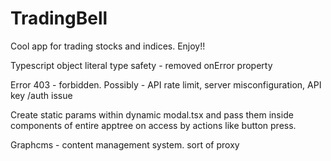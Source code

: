 # TradingBell
Cool app for trading stocks and indices.
Enjoy!! 


Typescript object literal type safety - removed onError property 

Error 403 - forbidden. Possibly - API rate limit, server misconfiguration, API key /auth issue  

Create static params within dynamic modal.tsx and pass them inside components of entire apptree on access by actions like button press.  
 
Graphcms - content management system. sort of proxy